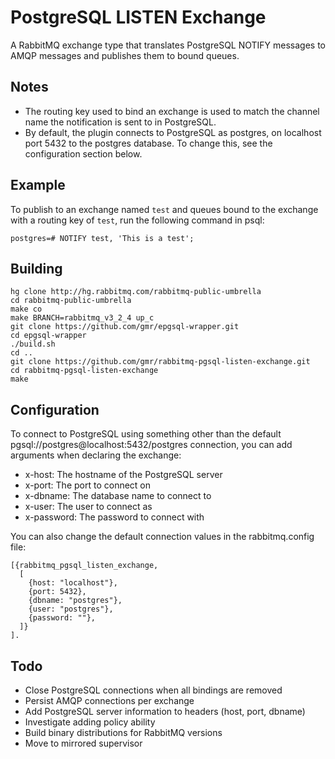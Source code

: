 PostgreSQL LISTEN Exchange
==========================
A RabbitMQ exchange type that translates PostgreSQL NOTIFY messages to AMQP
messages and publishes them to bound queues.

Notes
-----

- The routing key used to bind an exchange is used to match the channel name the notification is sent to in PostgreSQL.
- By default, the plugin connects to PostgreSQL as postgres, on localhost port 5432 to the postgres database. To change this, see the configuration section below.

Example
-------

To publish to an exchange named `test` and queues bound to the exchange with a routing key of `test`, run the following command in psql:

    postgres=# NOTIFY test, 'This is a test';

Building
--------

    hg clone http://hg.rabbitmq.com/rabbitmq-public-umbrella
    cd rabbitmq-public-umbrella
    make co
    make BRANCH=rabbitmq_v3_2_4 up_c
    git clone https://github.com/gmr/epgsql-wrapper.git
    cd epgsql-wrapper
    ./build.sh
    cd ..
    git clone https://github.com/gmr/rabbitmq-pgsql-listen-exchange.git
    cd rabbitmq-pgsql-listen-exchange
    make

Configuration
-------------
To connect to PostgreSQL using something other than the default
pgsql://postgres@localhost:5432/postgres connection, you can add arguments
when declaring the exchange:

- x-host: The hostname of the PostgreSQL server
- x-port: The port to connect on
- x-dbname: The database name to connect to
- x-user: The user to connect as
- x-password: The password to connect with

You can also change the default connection values in the rabbitmq.config file:

    [{rabbitmq_pgsql_listen_exchange,
      [
        {host: "localhost"},
        {port: 5432},
        {dbname: "postgres"},
        {user: "postgres"},
        {password: ""},
      ]}
    ].

Todo
----

- Close PostgreSQL connections when all bindings are removed
- Persist AMQP connections per exchange
- Add PostgreSQL server information to headers (host, port, dbname)
- Investigate adding policy ability
- Build binary distributions for RabbitMQ versions
- Move to mirrored supervisor
